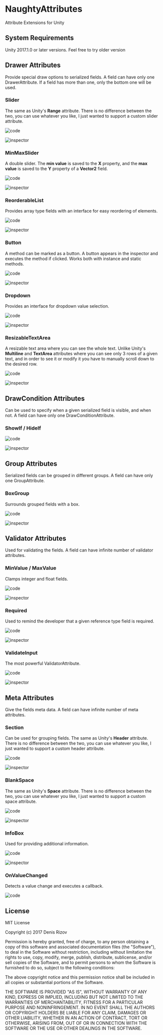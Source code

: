 # NaughtyAttributes
Attribute Extensions for Unity

## System Requirements
Unity 2017.1.0 or later versions. Feel free to try older version

## Drawer Attributes
Provide special draw options to serialized fields.
A field can have only one DrawerAttribute. If a field has more than one, only the bottom one will be used.

### Slider
The same as Unity's **Range** attribute.
There is no difference between the two, you can use whatever you like, I just wanted to support a custom slider attribute.

![code](https://github.com/dbrizov/NaughtyAttributes/blob/master/Assets/Plugins/NaughtyAttributes/Documentation/Slider_Code.PNG)

![inspector](https://github.com/dbrizov/NaughtyAttributes/blob/master/Assets/Plugins/NaughtyAttributes/Documentation/Slider_Inspector.PNG)

### MinMaxSlider
A double slider. The **min value** is saved to the **X** property, and the **max value** is saved to the **Y** property of a **Vector2** field.

![code](https://github.com/dbrizov/NaughtyAttributes/blob/master/Assets/Plugins/NaughtyAttributes/Documentation/MinMaxSlider_Code.PNG)

![inspector](https://github.com/dbrizov/NaughtyAttributes/blob/master/Assets/Plugins/NaughtyAttributes/Documentation/MinMaxSlider_Inspector.PNG)

### ReorderableList
Provides array type fields with an interface for easy reordering of elements.

![code](https://github.com/dbrizov/NaughtyAttributes/blob/master/Assets/Plugins/NaughtyAttributes/Documentation/ReorderableList_Code.PNG)

![inspector](https://github.com/dbrizov/NaughtyAttributes/blob/master/Assets/Plugins/NaughtyAttributes/Documentation/ReorderableList_Inspector.gif)

### Button
A method can be marked as a button. A button appears in the inspector and executes the method if clicked.
Works both with instance and static methods.

![code](https://github.com/dbrizov/NaughtyAttributes/blob/master/Assets/Plugins/NaughtyAttributes/Documentation/Button_Code.PNG)

![inspector](https://github.com/dbrizov/NaughtyAttributes/blob/master/Assets/Plugins/NaughtyAttributes/Documentation/Button_Inspector.PNG)

### Dropdown
Provides an interface for dropdown value selection.

![code](https://github.com/dbrizov/NaughtyAttributes/blob/master/Assets/Plugins/NaughtyAttributes/Documentation/Dropdown_Code.PNG)

![inspector](https://github.com/dbrizov/NaughtyAttributes/blob/master/Assets/Plugins/NaughtyAttributes/Documentation/Dropdown_Inspector.gif)

### ResizableTextArea
A resizable text area where you can see the whole text.
Unlike Unity's **Multiline** and **TextArea** attributes where you can see only 3 rows of a given text, and in order to see it or modify it you have to manually scroll down to the desired row.

![code](https://github.com/dbrizov/NaughtyAttributes/blob/master/Assets/Plugins/NaughtyAttributes/Documentation/ResizableTextArea_Code.PNG)

![inspector](https://github.com/dbrizov/NaughtyAttributes/blob/master/Assets/Plugins/NaughtyAttributes/Documentation/ResizableTextArea_Inspector.gif)

## DrawCondition Attributes
Can be used to specify when a given serialized field is visible, and when not. A field can have only one DrawConditionAttribute.

### ShowIf / HideIf
![code](https://github.com/dbrizov/NaughtyAttributes/blob/master/Assets/Plugins/NaughtyAttributes/Documentation/ShowIf_Code.PNG)

![inspector](https://github.com/dbrizov/NaughtyAttributes/blob/master/Assets/Plugins/NaughtyAttributes/Documentation/ShowIf_Inspector.gif)

## Group Attributes
Serialized fields can be grouped in different groups.
A field can have only one GroupAttribute.

### BoxGroup
Surrounds grouped fields with a box.

![code](https://github.com/dbrizov/NaughtyAttributes/blob/master/Assets/Plugins/NaughtyAttributes/Documentation/BoxGroup_Code.PNG)

![inspector](https://github.com/dbrizov/NaughtyAttributes/blob/master/Assets/Plugins/NaughtyAttributes/Documentation/BoxGroup_Inspector.PNG)

## Validator Attributes
Used for validating the fields. A field can have infinite number of validator attributes.

### MinValue / MaxValue
Clamps integer and float fields.

![code](https://github.com/dbrizov/NaughtyAttributes/blob/master/Assets/Plugins/NaughtyAttributes/Documentation/MinValueMaxValue_Code.PNG)

![inspector](https://github.com/dbrizov/NaughtyAttributes/blob/master/Assets/Plugins/NaughtyAttributes/Documentation/MinValueMaxValue_Inspector.gif)

### Required
Used to remind the developer that a given reference type field is required.

![code](https://github.com/dbrizov/NaughtyAttributes/blob/master/Assets/Plugins/NaughtyAttributes/Documentation/Required_Code.PNG)

![inspector](https://github.com/dbrizov/NaughtyAttributes/blob/master/Assets/Plugins/NaughtyAttributes/Documentation/Required_Inspector.PNG)

### ValidateInput
The most powerful ValidatorAttribute.

![code](https://github.com/dbrizov/NaughtyAttributes/blob/master/Assets/Plugins/NaughtyAttributes/Documentation/ValidateInput_Code.PNG)

![inspector](https://github.com/dbrizov/NaughtyAttributes/blob/master/Assets/Plugins/NaughtyAttributes/Documentation/ValidateInput_Inspector.PNG)

## Meta Attributes
Give the fields meta data. A field can have infinite number of meta attributes.

### Section
Can be used for grouping fields. The same as Unity's **Header** attribute.
There is no difference between the two, you can use whatever you like, I just wanted to support a custom header attribute.

![code](https://github.com/dbrizov/NaughtyAttributes/blob/master/Assets/Plugins/NaughtyAttributes/Documentation/Section_Code.PNG)

![inspector](https://github.com/dbrizov/NaughtyAttributes/blob/master/Assets/Plugins/NaughtyAttributes/Documentation/Section_Inspector.PNG)

### BlankSpace
The same as Unity's **Space** attribute.
There is no difference between the two, you can use whatever you like, I just wanted to support a custom space attribute.

![code](https://github.com/dbrizov/NaughtyAttributes/blob/master/Assets/Plugins/NaughtyAttributes/Documentation/BlankSpace_Code.PNG)

![inspector](https://github.com/dbrizov/NaughtyAttributes/blob/master/Assets/Plugins/NaughtyAttributes/Documentation/BlankSpace_Inspector.PNG)

### InfoBox
Used for providing additional information.

![code](https://github.com/dbrizov/NaughtyAttributes/blob/master/Assets/Plugins/NaughtyAttributes/Documentation/InfoBox_Code.PNG)

![inspector](https://github.com/dbrizov/NaughtyAttributes/blob/master/Assets/Plugins/NaughtyAttributes/Documentation/InfoBox_Inspector.PNG)

### OnValueChanged
Detects a value change and executes a callback.

![code](https://github.com/dbrizov/NaughtyAttributes/blob/master/Assets/Plugins/NaughtyAttributes/Documentation/OnValueChanged_Code.PNG)

## License
MIT License

Copyright (c) 2017 Denis Rizov

Permission is hereby granted, free of charge, to any person obtaining a copy
of this software and associated documentation files (the "Software"), to deal
in the Software without restriction, including without limitation the rights
to use, copy, modify, merge, publish, distribute, sublicense, and/or sell
copies of the Software, and to permit persons to whom the Software is
furnished to do so, subject to the following conditions:

The above copyright notice and this permission notice shall be included in all
copies or substantial portions of the Software.

THE SOFTWARE IS PROVIDED "AS IS", WITHOUT WARRANTY OF ANY KIND, EXPRESS OR
IMPLIED, INCLUDING BUT NOT LIMITED TO THE WARRANTIES OF MERCHANTABILITY,
FITNESS FOR A PARTICULAR PURPOSE AND NONINFRINGEMENT. IN NO EVENT SHALL THE
AUTHORS OR COPYRIGHT HOLDERS BE LIABLE FOR ANY CLAIM, DAMAGES OR OTHER
LIABILITY, WHETHER IN AN ACTION OF CONTRACT, TORT OR OTHERWISE, ARISING FROM,
OUT OF OR IN CONNECTION WITH THE SOFTWARE OR THE USE OR OTHER DEALINGS IN THE
SOFTWARE.
